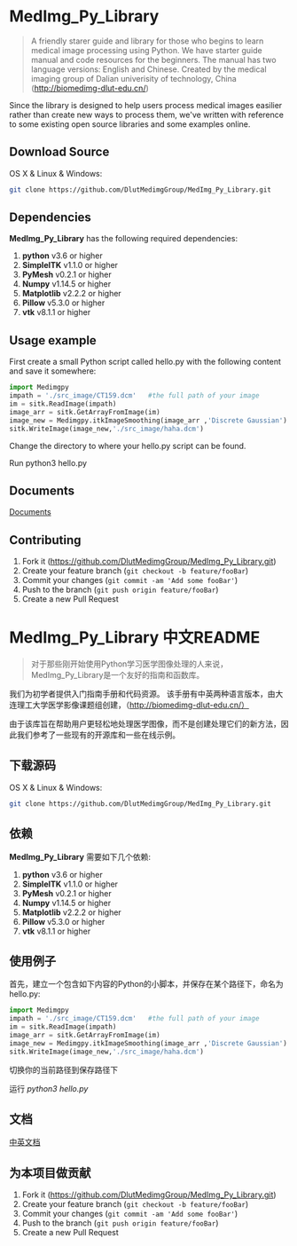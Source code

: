 # MedImg_Py_Library
> A friendly starer guide and library for those who begins to learn medical image processing using Python.
We have starter guide manual and code resources for the beginners. The manual has two language versions: English and Chinese.
Created by the medical imaging group of Dalian univerisity of technology, China (http://biomedimg-dlut-edu.cn/)

Since the library is designed to help users process medical images easilier rather than create new ways to process them, we've written with reference to some existing open source libraries and some examples online.


## Download Source

OS X & Linux & Windows:

```sh
git clone https://github.com/DlutMedimgGroup/MedImg_Py_Library.git
```

## Dependencies

**MedImg_Py_Library** has the following required dependencies:

1. **python** v3.6 or higher
2. **SimpleITK** v1.1.0 or higher
3. **PyMesh** v0.2.1 or higher
4. **Numpy** v1.14.5 or higher
5. **Matplotlib** v2.2.2 or higher
6. **Pillow** v5.3.0 or higher
7. **vtk** v8.1.1 or higher

## Usage example

First create a small Python script called hello.py with the following content and save it somewhere:

```py
import Medimgpy
impath = './src_image/CT159.dcm'   #the full path of your image
im = sitk.ReadImage(impath)
image_arr = sitk.GetArrayFromImage(im)
image_new = Medimgpy.itkImageSmoothing(image_arr ,'Discrete Gaussian')
sitk.WriteImage(image_new,'./src_image/haha.dcm')
```

Change the directory to where your hello.py script can be found.

Run python3 hello.py

## Documents

[Documents][documents]

## Contributing

1. Fork it (<https://github.com/DlutMedimgGroup/MedImg_Py_Library.git>)
2. Create your feature branch (`git checkout -b feature/fooBar`)
3. Commit your changes (`git commit -am 'Add some fooBar'`)
4. Push to the branch (`git push origin feature/fooBar`)
5. Create a new Pull Request

# MedImg_Py_Library 中文README

> 对于那些刚开始使用Python学习医学图像处理的人来说，MedImg_Py_Library是一个友好的指南和函数库。

我们为初学者提供入门指南手册和代码资源。 
该手册有中英两种语言版本，由大连理工大学医学影像课题组创建，（http://biomedimg-dlut-edu.cn/）

由于该库旨在帮助用户更轻松地处理医学图像，而不是创建处理它们的新方法，因此我们参考了一些现有的开源库和一些在线示例。


## 下载源码

OS X & Linux & Windows:

```sh
git clone https://github.com/DlutMedimgGroup/MedImg_Py_Library.git
```

## 依赖

**MedImg_Py_Library** 需要如下几个依赖:

1. **python** v3.6 or higher
2. **SimpleITK** v1.1.0 or higher
3. **PyMesh** v0.2.1 or higher
4. **Numpy** v1.14.5 or higher
5. **Matplotlib** v2.2.2 or higher
6. **Pillow** v5.3.0 or higher
7. **vtk** v8.1.1 or higher

## 使用例子

首先，建立一个包含如下内容的Python的小脚本，并保存在某个路径下，命名为hello.py:

```py
import Medimgpy
impath = './src_image/CT159.dcm'   #the full path of your image
im = sitk.ReadImage(impath)
image_arr = sitk.GetArrayFromImage(im)
image_new = Medimgpy.itkImageSmoothing(image_arr ,'Discrete Gaussian')
sitk.WriteImage(image_new,'./src_image/haha.dcm')
```

切换你的当前路径到保存路径下

运行 *python3 hello.py*

## 文档

[中英文档][documents]

## 为本项目做贡献

1. Fork it (<https://github.com/DlutMedimgGroup/MedImg_Py_Library.git>)
2. Create your feature branch (`git checkout -b feature/fooBar`)
3. Commit your changes (`git commit -am 'Add some fooBar'`)
4. Push to the branch (`git push origin feature/fooBar`)
5. Create a new Pull Request

<!-- Markdown link & img dfn's -->

[documents]:<https://github.com/DlutMedimgGroup/MedImg_Py_Library.git>
